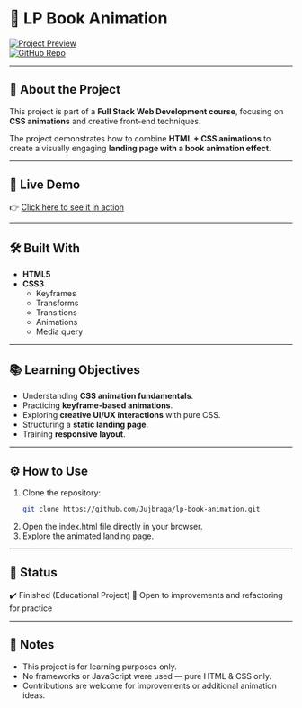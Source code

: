 # 📖 LP Book Animation

[![Project Preview](https://img.shields.io/badge/Live%20Demo-jujbraga.github.io-blue?style=for-the-badge&logo=github)](https://jujbraga.github.io/lp-book-animation/)  
[![GitHub Repo](https://img.shields.io/badge/Repo-lp--book--animation-black?style=for-the-badge&logo=github)](https://github.com/Jujbraga/lp-book-animation)

---

## 🎯 About the Project

This project is part of a **Full Stack Web Development course**, focusing on **CSS animations** and creative front-end techniques.

The project demonstrates how to combine **HTML + CSS animations** to create a visually engaging **landing page with a book animation effect**.

---

## 🚀 Live Demo
👉 [Click here to see it in action](https://jujbraga.github.io/lp-book-animation/)

---

## 🛠️ Built With
- **HTML5**
- **CSS3**
  - Keyframes
  - Transforms
  - Transitions
  - Animations
  - Media query

---

## 📚 Learning Objectives
- Understanding **CSS animation fundamentals**.
- Practicing **keyframe-based animations**.
- Exploring **creative UI/UX interactions** with pure CSS.
- Structuring a **static landing page**.
- Training **responsive layout**.

---

## ⚙️ How to Use
1. Clone the repository:
   ```bash
   git clone https://github.com/Jujbraga/lp-book-animation.git
2. Open the index.html file directly in your browser.
3. Explore the animated landing page.
   
---

## 📌 Status

✔️ Finished (Educational Project)
📝 Open to improvements and refactoring for practice

---

## 📌 Notes

- This project is for learning purposes only.
- No frameworks or JavaScript were used — pure HTML & CSS only.
- Contributions are welcome for improvements or additional animation ideas.
